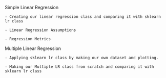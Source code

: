 Simple Linear Regression

    - Creating our linear regression class and comparing it with sklearn lr class
    
    - Linear Regression Assumptions
    
    - Regression Metrics

Multiple Linear Regression

    - Applying sklearn lr class by making our own dataset and plotting.
    
    - Making our Multiple LR class from scratch and comparing it with sklearn lr class
    

